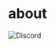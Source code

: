 # about

![Discord](https://img.shields.io/badge/Discord-%235865F2.svg?style=for-the-badge&logo=discord&logoColor=white)
